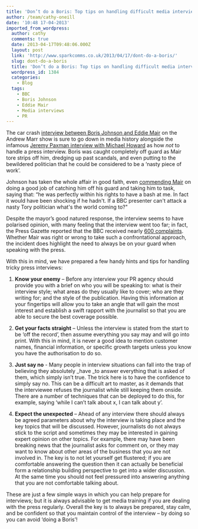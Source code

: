 ```yaml
---
title: 'Don’t do a Boris: Top tips on handling difficult media interviews'
author: /team/cathy-oneill
date: '10:48 17-04-2013'
imported_from_wordpress:
  author: cathy
  comments: true
  date: 2013-04-17T09:48:06.000Z
  layout: post
  link: 'http://www.sparkcomms.co.uk/2013/04/17/dont-do-a-boris/'
  slug: dont-do-a-boris
  title: 'Don’t do a Boris: Top tips on handling difficult media interviews'
  wordpress_id: 1384
  categories:
    - Blog
  tags:
    - BBC
    - Boris Johnson
    - Eddie Mair
    - Media interviews
    - PR
---
```


The car crash [interview between Boris Johnson and Eddie Mair](http://www.guardian.co.uk/politics/2013/mar/24/boris-johnson-interview-eddie-mair) on the Andrew Marr show is sure to go down in media history alongside the infamous [Jeremy Paxman interview with Michael Howard](http://www.youtube.com/watch?v=Uwlsd8RAoqI) as how _not_ to handle a press interview. Boris was caught completely off guard as Mair tore strips off him, dredging up past scandals, and even putting to the bewildered politician that he could be considered to be a ‘nasty piece of work’.

Johnson has taken the whole affair in good faith, even [commending Mair](http://www.guardian.co.uk/politics/2013/mar/25/boris-johnson-eddie-mair-interview) on doing a good job of catching him off his guard and taking him to task, saying that: “he was perfectly within his rights to have a bash at me. In fact it would have been shocking if he hadn't. If a BBC presenter can't attack a nasty Tory politician what's the world coming to?"

Despite the mayor’s good natured response, the interview seems to have polarised opinion, with many feeling that the interview went too far; in fact, the Press Gazette reported that the BBC received nearly [600 complaints](http://www.pressgazette.co.uk/content/bbc-receives-nearly-400-complaints-over-johnson-interview). Whether Mair was right or wrong to take such a confrontational approach, the incident does highlight the need to always be on your guard when speaking with the press.

With this in mind, we have prepared a few handy hints and tips for handling tricky press interviews:




  1. **Know your enemy** – Before any interview your PR agency should provide you with a brief on who you will be speaking to: what is their interview style; what areas do they usually like to cover; who are they writing for; and the style of the publication. Having this information at your fingertips will allow you to take an angle that will gain the most interest and establish a swift rapport with the journalist so that you are able to secure the best coverage possible.


  2. **Get your facts straight** – Unless the interview is stated from the start to be ‘off the record’, then assume everything you say may and will go into print. With this in mind, it is never a good idea to mention customer names, financial information, or specific growth targets unless you know you have the authorisation to do so.


  3. **Just say no** - Many people in interview situations can fall into the trap of believing they absolutely _have _to answer everything that is asked of them, which simply isn’t true. The trick here is to have the confidence to simply say no. This can be a difficult art to master, as it demands that the interviewee refuses the journalist while still keeping them onside. There are a number of techniques that can be deployed to do this, for example, saying ‘while I can’t talk about x, I can talk about y’.


  4. **Expect the unexpected** – Ahead of any interview there should always be agreed parameters about why the interview is taking place and the key topics that will be discussed. However, journalists do not always stick to the script and sometimes they may be interested in gaining expert opinion on other topics. For example, there may have been breaking news that the journalist asks for comment on, or they may want to know about other areas of the business that you are not involved in. The key is to not let yourself get flustered; if you are comfortable answering the question then it can actually be beneficial form a relationship building perspective to get into a wider discussion. At the same time you should not feel pressured into answering anything that you are not comfortable talking about.


These are just a few simple ways in which you can help prepare for interviews; but it is always advisable to get media training if you are dealing with the press regularly. Overall the key is to always be prepared, stay calm, and be confident so that you maintain control of the interview – by doing so you can avoid ‘doing a Boris’!
